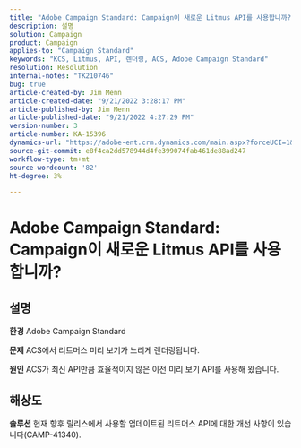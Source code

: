 ```yaml
---
title: "Adobe Campaign Standard: Campaign이 새로운 Litmus API를 사용합니까?"
description: 설명
solution: Campaign
product: Campaign
applies-to: "Campaign Standard"
keywords: "KCS, Litmus, API, 렌더링, ACS, Adobe Campaign Standard"
resolution: Resolution
internal-notes: "TK210746"
bug: true
article-created-by: Jim Menn
article-created-date: "9/21/2022 3:28:17 PM"
article-published-by: Jim Menn
article-published-date: "9/21/2022 4:27:29 PM"
version-number: 3
article-number: KA-15396
dynamics-url: "https://adobe-ent.crm.dynamics.com/main.aspx?forceUCI=1&pagetype=entityrecord&etn=knowledgearticle&id=8c66a603-c239-ed11-9db1-0022480866ad"
source-git-commit: e8f4ca2dd578944d4fe399074fab461de88ad247
workflow-type: tm+mt
source-wordcount: '82'
ht-degree: 3%

---
```


# Adobe Campaign Standard: Campaign이 새로운 Litmus API를 사용합니까?

## 설명


<b>환경</b>
Adobe Campaign Standard

<b>문제</b>
ACS에서 리트머스 미리 보기가 느리게 렌더링됩니다.

<b>원인</b>
ACS가 최신 API만큼 효율적이지 않은 이전 미리 보기 API를 사용해 왔습니다.


## 해상도


<b>솔루션</b>
현재 향후 릴리스에서 사용할 업데이트된 리트머스 API에 대한 개선 사항이 있습니다(CAMP-41340).
